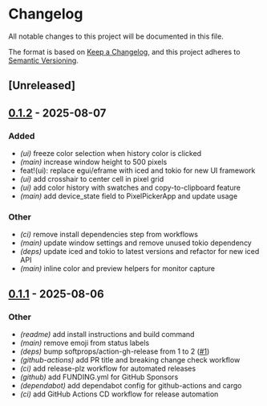 # Changelog

All notable changes to this project will be documented in this file.

The format is based on [Keep a Changelog](https://keepachangelog.com/en/1.0.0/),
and this project adheres to [Semantic Versioning](https://semver.org/spec/v2.0.0.html).

## [Unreleased]

## [0.1.2](https://github.com/kdheepak/pixel-picker/compare/v0.1.1...v0.1.2) - 2025-08-07

### Added

- *(ui)* freeze color selection when history color is clicked
- *(main)* increase window height to 500 pixels
- feat!(ui): replace egui/eframe with iced and tokio for new UI framework
- *(ui)* add crosshair to center cell in pixel grid
- *(ui)* add color history with swatches and copy-to-clipboard feature
- *(main)* add device_state field to PixelPickerApp and update usage

### Other

- *(ci)* remove install dependencies step from workflows
- *(main)* update window settings and remove unused tokio dependency
- *(deps)* update iced and tokio to latest versions and refactor for new iced API
- *(main)* inline color and preview helpers for monitor capture

## [0.1.1](https://github.com/kdheepak/pixel-picker/compare/v0.1.0...v0.1.1) - 2025-08-06

### Other

- *(readme)* add install instructions and build command
- *(main)* remove emoji from status labels
- *(deps)* bump softprops/action-gh-release from 1 to 2 ([#1](https://github.com/kdheepak/pixel-picker/pull/1))
- *(github-actions)* add PR title and breaking change check workflow
- *(ci)* add release-plz workflow for automated releases
- *(github)* add FUNDING.yml for GitHub Sponsors
- *(dependabot)* add dependabot config for github-actions and cargo
- *(ci)* add GitHub Actions CD workflow for release automation
